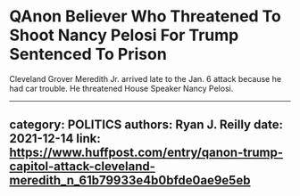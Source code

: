 # QAnon Believer Who Threatened To Shoot Nancy Pelosi For Trump Sentenced To Prison

Cleveland Grover Meredith Jr. arrived late to the Jan. 6 attack because he had car trouble. He threatened House Speaker Nancy Pelosi.

---
category: POLITICS
authors: Ryan J. Reilly
date: 2021-12-14
link: https://www.huffpost.com/entry/qanon-trump-capitol-attack-cleveland-meredith_n_61b79933e4b0bfde0ae9e5eb
---
